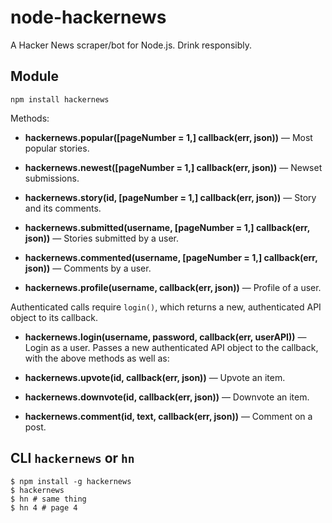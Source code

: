 # node-hackernews

A Hacker News scraper/bot for Node.js. Drink responsibly.

## Module

`npm install hackernews`

Methods:

* **hackernews.popular([pageNumber = 1,] callback(err, json))** &mdash; Most popular stories.

* **hackernews.newest([pageNumber = 1,] callback(err, json))** &mdash; Newset submissions.

* **hackernews.story(id, [pageNumber = 1,] callback(err, json))** &mdash; Story and its comments.

* **hackernews.submitted(username, [pageNumber = 1,] callback(err, json))** &mdash; Stories submitted by a user.

* **hackernews.commented(username, [pageNumber = 1,] callback(err, json))** &mdash; Comments by a user.

* **hackernews.profile(username, callback(err, json))** &mdash; Profile of a user.

Authenticated calls require `login()`, which returns a new, authenticated API object to its callback.

* **hackernews.login(username, password, callback(err, userAPI))** &mdash; Login as a user. Passes a new authenticated API object to the callback, with the above methods as well as:

* **hackernews.upvote(id, callback(err, json))** &mdash; Upvote an item.

* **hackernews.downvote(id, callback(err, json))** &mdash; Downvote an item.

* **hackernews.comment(id, text, callback(err, json))** &mdash; Comment on a post.

## CLI `hackernews` or `hn`

```
$ npm install -g hackernews
$ hackernews
$ hn # same thing
$ hn 4 # page 4
```
